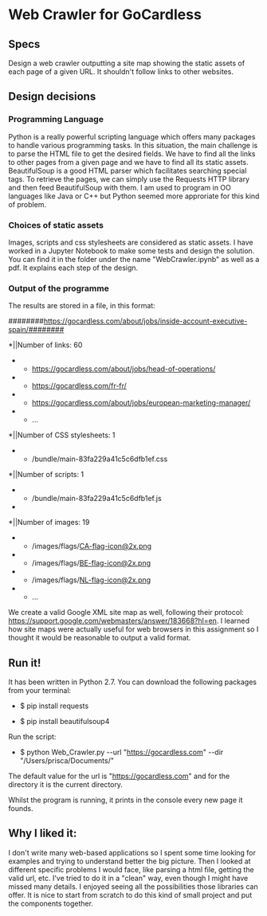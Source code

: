 # Web Crawler for GoCardless

## Specs
Design a web crawler outputting a site map showing the static assets of each page of a given URL. It shouldn't follow links to other websites.

## Design decisions

### Programming Language
Python is a really powerful scripting language which offers many packages to handle various programming tasks. In this situation, the main challenge is to parse the HTML file to get the desired fields. We have to find all the links to other pages from a given page and we have to find all its static assets. BeautifulSoup is a good HTML parser which facilitates searching special tags. To retrieve the pages, we can simply use the Requests HTTP library and then feed BeautifulSoup with them. I am used to program in OO languages like Java or C++ but Python seemed more approriate for this kind of problem.

### Choices of static assets
Images, scripts and css stylesheets are considered as static assets. I have worked in a Jupyter Notebook to make some tests and design the solution. You can find it in the folder under the name "WebCrawler.ipynb" as well as a pdf. It explains each step of the design.

### Output of the programme
The results are stored in a file, in this format:

########https://gocardless.com/about/jobs/inside-account-executive-spain/########

*||Number of links: 60
*	 - https://gocardless.com/about/jobs/head-of-operations/
*	 - https://gocardless.com/fr-fr/
*	 - https://gocardless.com/about/jobs/european-marketing-manager/
*	 - ...

*||Number of CSS stylesheets: 1
*	 - /bundle/main-83fa229a41c5c6dfb1ef.css

*||Number of scripts: 1
*	 - /bundle/main-83fa229a41c5c6dfb1ef.js
*
*||Number of images: 19
*	 - /images/flags/CA-flag-icon@2x.png
*	 - /images/flags/BE-flag-icon@2x.png
*	 - /images/flags/NL-flag-icon@2x.png
*	 - ...

We create a valid Google XML site map as well, following their protocol: https://support.google.com/webmasters/answer/183668?hl=en. I learned how site maps were actually useful for web browsers in this assignment so I thought it would be reasonable to output a valid format.

## Run it!
It has been written in Python 2.7. You can download the following packages from your terminal:

* $ pip install requests

* $ pip install beautifulsoup4

Run the script:

* $ python Web_Crawler.py --url "https://gocardless.com" --dir "/Users/prisca/Documents/"

The default value for the url is  "https://gocardless.com" and for the directory it is the current directory.

Whilst the program is running, it prints in the console every new page it founds. 

## Why I liked it:
I don't write many web-based applications so I spent some time looking for examples and trying to understand better the big picture. Then I looked at different specific problems I would face, like parsing a html file, getting the valid url, etc. I've tried to do it in a "clean" way, even though I might have missed many details. I enjoyed seeing all the possibilities those libraries can offer. It is nice to start from scratch to do this kind of small project and put the components together.